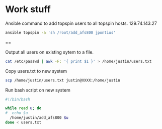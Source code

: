 Work stuff
==

Ansible command to add topspin users to all topspin hosts.
129.74.143.27
```bash
ansible topspin -a 'sh /root/add_afs800 jpontius'
```

==

Output all users on existing sytem to a file.

```bash
cat /etc/passwd | awk -F: '{ print $1 }' > /home/justin/users.txt
```

Copy users.txt to new system
```bash
scp /home/justin/users.txt justin@XXXX:/home/justin
```

Run bash script on new system
```bash
#!/bin/bash

while read u; do
#  echo $u
  /home/justin/add_afs800 $u
done < users.txt
```
